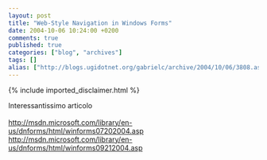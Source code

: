 ```yaml
---
layout: post
title: "Web-Style Navigation in Windows Forms"
date: 2004-10-06 10:24:00 +0200
comments: true
published: true
categories: ["blog", "archives"]
tags: []
alias: ["http://blogs.ugidotnet.org/gabrielc/archive/2004/10/06/3808.aspx"]
---
```

<!-- more -->
{% include imported_disclaimer.html %}
<div xmlns="http://www.w3.org/1999/xhtml">Interessantissimo articolo</div>
<div xmlns="http://www.w3.org/1999/xhtml"> </div>
<div xmlns="http://www.w3.org/1999/xhtml"><a href="http://msdn.microsoft.com/library/en-us/dnforms/html/winforms07202004.asp">http://msdn.microsoft.com/library/en-us/dnforms/html/winforms07202004.asp</a></div>
<div xmlns="http://www.w3.org/1999/xhtml"><a href="http://msdn.microsoft.com/library/en-us/dnforms/html/winforms09212004.asp">http://msdn.microsoft.com/library/en-us/dnforms/html/winforms09212004.asp</a></div>
<div xmlns="http://www.w3.org/1999/xhtml"> </div>
